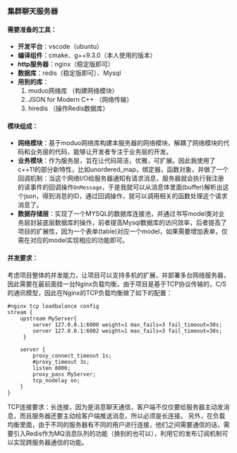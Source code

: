 ### 集群聊天服务器


#### 需要准备的工具：
- **开发平台**：vscode（ubuntu）
- **编译组件**：cmake、g++9.3.0（本人使用的版本）
- **http服务器**：nginx（稳定版即可）
- **数据库**：redis（稳定版即可）、Mysql
- **用到的库**：
  1. muduo网络库 （构建网络模块）
  2. JSON for Modern C++ （网络传输）
  3. hiredis （操作Redis数据库）

#### 模块组成：

- **网络模块**：基于moduo网络库构建本服务器的网络模块，解耦了网络模块的代码和业务层的代码，能够让开发者专注于业务层的开发。
- **业务模块**：作为服务层，旨在让代码简洁，优雅，可扩展。因此我使用了c++11的部分新特性，比如unordered_map，绑定器，函数对象，并做了一个回调机制：当这个网络I/O给服务器通知有请求消息，服务器就会执行我注册的读事件的回调操作`OnMessage`，于是我就可以从消息体里面(buffer)解析出这个json，得到消息的ID，通过回调操作，就可以调用相关的函数处理这个请求消息了。
- **数据存储层**：实现了一个MYSQL的数据库连接池，并通过书写model类对业务层封装底层数据库的操作，前者提高Mysql数据库的访问效率，后者提高了项目的扩展性，因为一个表单(table)对应一个model，如果需要增加表单，仅需在对应的model实现相应的功能即可。

#### 并发要求：

考虑项目整体的并发能力，让项目可以支持多机的扩展，并部署多台网络服务器，因此需要在最前面挂一台Nginx负载均衡，由于项目是基于TCP协议传输的，C/S的通讯模型，因此在Nginx的TCP负载均衡做了如下的配置：

```nginx
#nginx tcp loadbalance config
stream {
    upstream MyServer{
        server 127.0.0.1:6000 weight=1 max_fails=3 fail_timeout=30s;
        server 127.0.0.1:6002 weight=1 max_fails=3 fail_timeout=30s;
     }

    server {
        proxy_connect_timeout 1s;
        #proxy_timeout 3s;
        listen 8000;
        proxy_pass MyServer;
        tcp_nodelay on;
    }
}
```
TCP连接要求：长连接，因为是消息聊天通信，客户端不仅仅要给服务器主动发消息，而且服务器还要主动给客户端推送消息，所以必须是长连接。
另外，在负载均衡里面，由于不同的服务器有不同的用户进行连接，他们之间需要通信的话，需要引入Redis作为MQ消息队列的功能（换别的也可以），利用它的发布订阅机制可以实现跨服务器通信的功能。